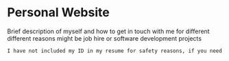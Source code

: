 ﻿# Personal Website

Brief description of myself and how to get in touch with me for different different reasons might be job hire or software development projects

```bash 
I have not included my ID in my resume for safety reasons, if you need a Pdf file for my resume send me a an email or leave your message in the comment section.
```